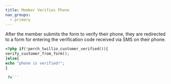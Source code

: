 ```yaml
---
title: Member Verifies Phone
nav_groups:
  - primary
---
```



After the member submits the form to verify their phone, they are redirected to a form for entering the verification code received via SMS on their phone.





```php
<?php if(!perch_twillio_customer_verified()){
verify_customer_from_form();
}else{
echo "phone is verified!";
}

 ?>```
